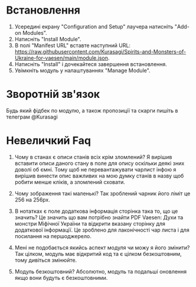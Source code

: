 # Встановлення

1.  Усередині екрану "Configuration and Setup" лаучера натисніть "Add-on Modules".
2.  Натисніть "Install Module".
3.  В полі "Manifest URL" вставте наступний URL: https://raw.githubusercontent.com/Kurasagi/Spirits-and-Monsters-of-Ukraine-for-vaesen/main/module.json.
4.  Натисніть "Install" і дочекайтеся завершення встановлення.
5.  Увімкніть модуль у налаштуваннях "Manage Module".

# Зворотній зв'язок
Будь який фідбек по модулю, а також пропозиції та скарги пишіть в телеграм @Kurasagi

# Невеличкий Faq

1. Чому в станах є описи станів всіх крім зломлений? 
Я вирішив вставити описи даного стану в поле для опису оскільки деякі зних доволі об ємні. Тому щоб не перевантажувати чарлист інфою я вирішив винести опис важливих на мою думку станів в назву щоб робити менше кліків, а зломлений сховати.

2. Чому зображення такі маленькі?
Так зроблений чарник його ліміт це 256 на 256px. 

3. В нотатках є поле додаткова інформація сторінка така то, що це значить?
Це значить що вам потрібно знайти PDF Vaesen: Духи та монстри Міфічної України та відкрити вказану сторінку для додаткової інформації. Це зроблено для лаконічності чар листа і для посилання на першоджерело.

4. Мені не подобається якийсь аспект модуля чи можу я його змінити?
Так цілком, модуль має відкритий код та є цілком безкоштовним, тому дивіться змінюйте.

5. Модуль безкоштовний?
Абсолютно, модуль та подальші оновлення якщо вони будуть є безкоштовними.

